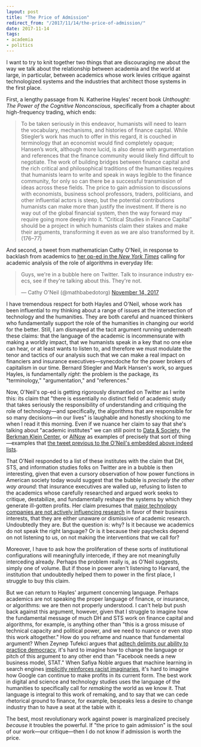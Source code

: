 ```yaml
---
layout: post
title: "The Price of Admission"
redirect_from: "/2017/11/14/the-price-of-admission/"
date: 2017-11-14
tags:
- academia
- politics
---
```


I want to try to knit together two things that are discouraging me about the way we talk about the relationship between academia and the world at large, in particular, between academics whose work levies critique against technologized systems and the industries that architect those systems in the first place.

First, a lengthy passage from N. Katherine Hayles' recent book *Unthought: The Power of the Cognitive Nonconscious*, specifically from a chapter about high-frequency trading, which ends:

> To be taken seriously in this endeavor, humanists will need to learn the vocabulary, mechanisms, and histories of finance capital. While Stiegler’s work has much to offer in this regard, it is couched in terminology that an economist would find completely opaque; Hansen’s work, although more lucid, is also dense with argumentation and references that the finance community would likely find diffcult to negotiate. The work of building bridges between finance capital and the rich critical and philosophical traditions of the humanities requires that humanists learn to write and speak in ways legible to the finance community, for only so can there be a successful transmission of ideas across these fields. The price to gain admission to discussions with economists, business school professors, traders, politicians, and other influential actors is steep, but the potential contributions humanists can make more than justify the investment. If there is no way out of the global financial system, then the way forward may require going more deeply into it. “Critical Studies in Finance Capital” should be a project in which humanists claim their stakes and make their arguments, transforming it even as we are also transformed by it. (176–77)

And second, a tweet from mathematician Cathy O'Neil, in response to backlash from academics to [her op-ed in the *New York Times*](https://www.nytimes.com/2017/11/14/opinion/academia-tech-algorithms.html) calling for academic analysis of the role of algorithms in everyday life:

<blockquote class="twitter-tweet" data-conversation="none" data-lang="en"><p lang="en" dir="ltr">Guys, we&#39;re in a bubble here on Twitter. Talk to insurance industry execs, see if they&#39;re talking about this. They&#39;re not.</p>&mdash; Cathy O&#39;Neil (@mathbabedotorg) <a href="https://twitter.com/mathbabedotorg/status/930502071429877760?ref_src=twsrc%5Etfw">November 14, 2017</a></blockquote>
<script async src="https://platform.twitter.com/widgets.js" charset="utf-8"></script>

I have tremendous respect for both Hayles and O'Neil, whose work has been influential to my thinking about a range of issues at the intersection of technology and the humanities. They are both careful and nuanced thinkers who fundamentally support the role of the humanities in changing our world for the better. Still, I am dismayed at the tacit argument running underneath these claims: that the language of the academic is incommensurate with making a worldly impact, that we humanists speak in a key that no one else can hear, or at least wants to listen to, and therefore we must modulate the tenor and tactics of our analysis such that we can make a real impact on financiers and insurance executives—synecdoche for the power brokers of capitalism in our time. Bernard Stiegler and Mark Hansen's work, so argues Hayles, is fundamentally *right*: the problem is the package, its "terminology," "argumentation," and "references."

Now, O'Neil's op-ed is getting rigorously dismantled on Twitter as I write this: its claim that "there is essentially no distinct field of academic study that takes seriously the responsibility of understanding and critiquing the role of technology—and specifically, the algorithms that are responsible for so many decisions—in our lives" is laughable and honestly shocking to me when I read it this morning. Even if we nuance her claim to say that she's talking about "academic institutes" we can still point to [Data & Society](https://datasociety.net/), the [Berkman Klein Center](https://cyber.harvard.edu/), or [AINow](https://ainowinstitute.org/) as examples of precisely that sort of thing—examples that [the tweet previous to the O'Neil's embedded above indeed lists](https://twitter.com/geomblog/status/930451632277528578).

That O'Neil responded to a list of these institutes with the claim that DH, STS, and information studies folks on Twitter are in a bubble is then interesting, given that even a cursory observation of how power functions in American society today would suggest that the bubble is *precisely the other way around*: that insurance executives are walled up, refusing to listen to the academics whose carefully researched and argued work seeks to critique, destabilize, and fundamentally reshape the systems by which they generate ill-gotten profits. Her claim presumes that [major technology companies are not actively influencing research](https://www.theguardian.com/technology/2017/jul/13/google-millions-academic-research-influence-opinion) in favor of their business interests, that they are either unaware or dismissive of academic research. Undoubtedly they are. But the question is: why? Is it because we academics do not speak the right language? Or is it because their paychecks depend on not listening to us, on not making the interventions that we call for?

Moreover, I have to ask how the proliferation of these sorts of institutional configurations will meaningfully intercede, if they are not meaningfully interceding already. Perhaps the problem really is, as O'Neil suggests, simply one of volume. But if those in power aren't listening to Harvard, the institution that undoubtedly helped them to power in the first place, I struggle to buy this claim.

But we can return to Hayles' argument concerning language. Perhaps academics are not speaking the proper language of finance, or insurance, or algorithms: we are then not properly understood. I can't help but push back against this argument, however, given that I struggle to imagine how the fundamental message of much DH and STS work on finance capital and algorithms, for example, is anything other than "this is a gross misuse of technical capacity and political power, and we need to nuance or even stop this work altogether." How do you reframe and nuance that fundamental argument? When Zeynep Tufekci argues that [adtech delimits our ability to practice democracy](https://www.ted.com/talks/zeynep_tufekci_we_re_building_a_dystopia_just_to_make_people_click_on_ads), it's hard to imagine how to change the language or pitch of this argument to any other end than "Facebook needs a new business model, STAT." When Safiya Noble argues that machine learning in search engines [implicitly reinforces racist imaginaries](https://nyupress.org/books/9781479837243/), it's hard to imagine how Google can continue to make profits in its current form. The best work in digital and science and technology studies uses the language of the humanities to specifically call for *remaking* the world as we know it. That language is integral to this work of remaking, and to say that we can cede rhetorical ground to finance, for example, bespeaks less a desire to change industry than to have a seat at the table with it.

The best, most revolutionary work against power is marginalized precisely *because* it troubles the powerful. If "the price to gain admission" is the soul of our work—our critique—then I do not know if admission is worth the price.
